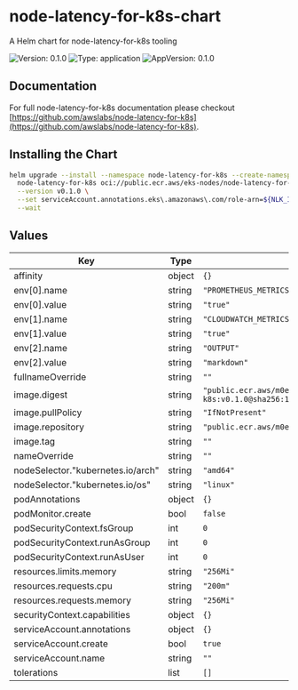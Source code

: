 # node-latency-for-k8s-chart

A Helm chart for node-latency-for-k8s tooling

![Version: 0.1.0](https://img.shields.io/badge/Version-0.1.0-informational?style=flat-square) ![Type: application](https://img.shields.io/badge/Type-application-informational?style=flat-square) ![AppVersion: 0.1.0](https://img.shields.io/badge/AppVersion-0.1.0-informational?style=flat-square)

## Documentation

For full node-latency-for-k8s documentation please checkout [https://github.com/awslabs/node-latency-for-k8s](https://github.com/awslabs/node-latency-for-k8s).

## Installing the Chart

```bash
helm upgrade --install --namespace node-latency-for-k8s --create-namespace \
  node-latency-for-k8s oci://public.ecr.aws/eks-nodes/node-latency-for-k8s-chart \
  --version v0.1.0 \
  --set serviceAccount.annotations.eks\.amazonaws\.com/role-arn=${NLK_IAM_ROLE_ARN} \
  --wait
```

## Values

| Key | Type | Default | Description |
|-----|------|---------|-------------|
| affinity | object | `{}` |  |
| env[0].name | string | `"PROMETHEUS_METRICS"` |  |
| env[0].value | string | `"true"` |  |
| env[1].name | string | `"CLOUDWATCH_METRICS"` |  |
| env[1].value | string | `"true"` |  |
| env[2].name | string | `"OUTPUT"` |  |
| env[2].value | string | `"markdown"` |  |
| fullnameOverride | string | `""` |  |
| image.digest | string | `"public.ecr.aws/m0e9w1v1/node-latency-for-k8s:v0.1.0@sha256:19fd0503ca8058490a5b97e30e63970b1e268e2d6f09e334a49326664595a7df"` |  |
| image.pullPolicy | string | `"IfNotPresent"` |  |
| image.repository | string | `"public.ecr.aws/m0e9w1v1/node-latency-for-k8s"` |  |
| image.tag | string | `""` |  |
| nameOverride | string | `""` |  |
| nodeSelector."kubernetes.io/arch" | string | `"amd64"` |  |
| nodeSelector."kubernetes.io/os" | string | `"linux"` |  |
| podAnnotations | object | `{}` |  |
| podMonitor.create | bool | `false` |  |
| podSecurityContext.fsGroup | int | `0` |  |
| podSecurityContext.runAsGroup | int | `0` |  |
| podSecurityContext.runAsUser | int | `0` |  |
| resources.limits.memory | string | `"256Mi"` |  |
| resources.requests.cpu | string | `"200m"` |  |
| resources.requests.memory | string | `"256Mi"` |  |
| securityContext.capabilities | object | `{}` |  |
| serviceAccount.annotations | object | `{}` |  |
| serviceAccount.create | bool | `true` |  |
| serviceAccount.name | string | `""` |  |
| tolerations | list | `[]` |  |

